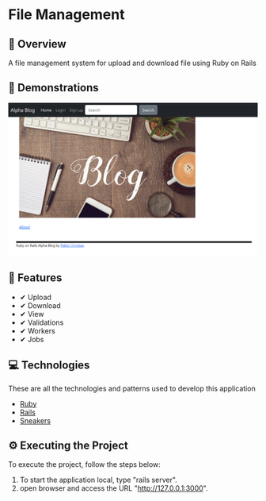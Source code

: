 <h1> 
  File Management
</h1>

## 📌 Overview
A file management system for upload and download file using Ruby on Rails

## 📑 Demonstrations
![Home page](./docs/home.png)

## 🧾 Features
<ul>
	<li>✔ Upload</li>
	<li>✔ Download</li>
  <li>✔ View</li>
  <li>✔ Validations</li>
  <li>✔ Workers</li>
  <li>✔ Jobs</li>
</ul>


## 💻 Technologies
These are all the technologies and patterns used to develop this application
- [Ruby](https://www.ruby-lang.org/)
- [Rails](https://rubyonrails.org/)
- [Sneakers](https://jondot.github.io/sneakers/)

## ⚙️ Executing the Project
To execute the project, follow the steps below:
1. To start the application local, type "rails server".
2. open browser and access the URL "http://127.0.0.1:3000".
